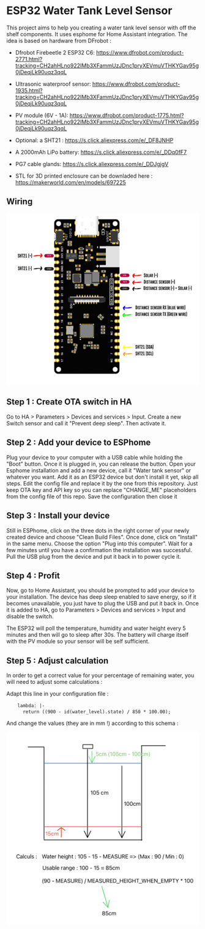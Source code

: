 # ESP32 Water Tank Level Sensor
This project aims to help you creating a water tank level sensor with off the shelf components. It uses esphome for Home Assistant integration.
The idea is based on hardware from DFrobot :

- Dfrobot Firebeetle 2 ESP32 C6: https://www.dfrobot.com/product-2771.html?tracking=CH2ahHLno922IMb3XFammUzJDnc1pryXEVmuVTHKYGav95g0jDeqjLk90uqz3qqL
- Ultrasonic waterproof sensor: https://www.dfrobot.com/product-1935.html?tracking=CH2ahHLno922IMb3XFammUzJDnc1pryXEVmuVTHKYGav95g0jDeqjLk90uqz3qqL
- PV module (6V - 1A): https://www.dfrobot.com/product-1775.html?tracking=CH2ahHLno922IMb3XFammUzJDnc1pryXEVmuVTHKYGav95g0jDeqjLk90uqz3qqL
- Optional: a SHT21 : https://s.click.aliexpress.com/e/_DF8JNHP
- A 2000mAh LiPo battery: https://s.click.aliexpress.com/e/_DDq0fF7
- PG7 cable glands: https://s.click.aliexpress.com/e/_DDJgjgV 


- STL for 3D printed enclosure can be downladed here : https://makerworld.com/en/models/697225

## Wiring
![Wiring information](https://raw.githubusercontent.com/tomsbasement/esp32-water-tank-sensor/refs/heads/main/wiring.png)

## Step 1 : Create OTA switch in HA
Go to HA > Parameters > Devices and services > Input.
Create a new Switch sensor and call it "Prevent deep sleep".
Then activate it.

## Step 2 : Add your device to ESPhome
Plug your device to your computer with a USB cable while holding the "Boot" button. Once it is plugged in, you can release the button.
Open your Esphome installation and add a new device, call it "Water tank sensor" or whatever you want.
Add it as an ESP32 device but don't install it yet, skip all steps.
Edit the config file and replace it by the one from this repository.
Just keep OTA key and API key so you can replace "CHANGE_ME" placeholders from the config file of this repo.
Save the configuration then close it

## Step 3 : Install your device
Still in ESPhome, click on the three dots in the right corner of your newly created device and choose "Clean Build Files".
Once done, click on "Install" in the same menu. Choose the option "Plug into this computer".
Wait for a few minutes until you have a confirmation the installation was successful.
Pull the USB plug from the device and put it back in to power cycle it.

## Step 4 : Profit
Now, go to Home Assistant, you should be prompted to add your device to your installation.
The device has deep sleep enabled to save energy, so if it becomes unavailable, you just have to plug the USB and put it back in.
Once it is added to HA, go to Parameters > Devices and services > Input and disable the switch.

The ESP32 will poll the temperature, humidity and water height every 5 minutes and then will go to sleep after 30s.
The battery will charge itself with the PV module so your sensor will be self sufficient.

## Step 5 : Adjust calculation
In order to get a correct value for your percentage of remaining water, you will need to adjust some calculations :

Adapt this line in your configuration file :

```
    lambda: |-
      return ((900 - id(water_level).state) / 850 * 100.00);
```

And change the values (they are in mm !) according to this schema :

![Calculation](https://raw.githubusercontent.com/tomsbasement/esp32-water-tank-sensor/refs/heads/main/Calculation.png)
